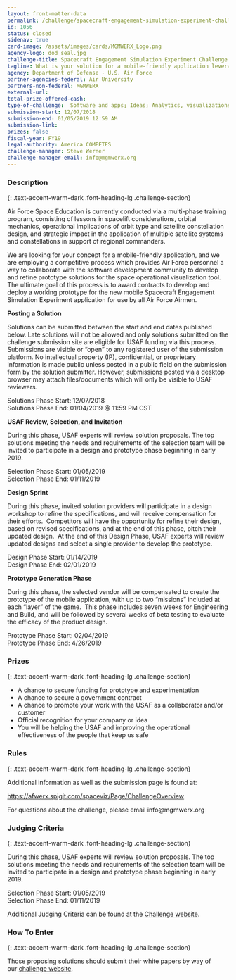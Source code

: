 ```yaml
---
layout: front-matter-data
permalink: /challenge/spacecraft-engagement-simulation-experiment-challenge/
id: 1056
status: closed
sidenav: true
card-image: /assets/images/cards/MGMWERX_Logo.png
agency-logo: dod_seal.jpg
challenge-title: Spacecraft Engagement Simulation Experiment Challenge
tagline: What is your solution for a mobile-friendly application leveraging simulations and gamification that can deliver a multi-phase training program, consisting of lessons in spacelift considerations, orbital mechanics, operational implications of orbit type and satellite constellation design?
agency: Department of Defense - U.S. Air Force
partner-agencies-federal: Air University
partners-non-federal: MGMWERX
external-url:
total-prize-offered-cash: 
type-of-challenge:  Software and apps; Ideas; Analytics, visualizations and algorithms; Scientific
submission-start: 12/07/2018
submission-end: 01/05/2019 12:59 AM
submission-link:  
prizes: false
fiscal-year: FY19
legal-authority: America COMPETES
challenge-manager: Steve Werner
challenge-manager-email: info@mgmwerx.org
---
```


<!-- Description start -->
### Description
{: .text-accent-warm-dark .font-heading-lg .challenge-section}

<p>Air Force Space Education is currently conducted via a multi-phase training program, consisting of lessons in spacelift considerations, orbital mechanics, operational implications of orbit type and satellite constellation design, and strategic impact in the application of multiple satellite systems and constellations in support of regional commanders.</p>
<p>We are looking for your concept for a mobile-friendly application, and we are employing a competitive process which provides Air Force personnel a way to collaborate with the software development community to develop and refine prototype solutions for the space operational visualization tool. The ultimate goal of this process is to award contracts to develop and deploy a working prototype for the new mobile Spacecraft Engagement Simulation Experiment application for use by all Air Force Airmen.</p>
<p><strong>Posting a Solution</strong></p>
<p>Solutions can be submitted between the start and end dates published below. Late solutions will not be allowed and only solutions submitted on the challenge submission site are eligible for USAF funding via this process. Submissions are visible or &ldquo;open&rdquo; to any registered user of the submission platform. No intellectual property (IP), confidential, or proprietary information is made public unless posted in a public field on the submission form by the solution submitter. However, submissions posted via a desktop browser may attach files/documents which will only be visible to USAF reviewers.</p>
<div>Solutions Phase Start: 12/07/2018</div>
<div>Solutions Phase End: 01/04/2019 @ 11:59 PM CST</div>
<p><strong>USAF Review, Selection, and Invitation</strong></p>
<p>During this phase, USAF experts will review solution proposals. The top solutions meeting the needs and requirements of the selection team will be invited to participate in a design and prototype phase beginning in early 2019.</p>
<div>Selection Phase Start: 01/05/2019</div>
<div>Selection Phase End: 01/11/2019</div>
<p><strong>Design Sprint</strong></p>
<p>During this phase, invited solution providers will participate in a design workshop to refine the specifications, and will receive compensation for their efforts.&nbsp; Competitors will have the opportunity for refine their design, based on revised specifications, and at the end of this phase, pitch their updated design.&nbsp; At the end of this Design Phase, USAF experts will review updated designs and select a single provider to develop the prototype.</p>
<div>Design Phase Start: 01/14/2019</div>
<div>Design Phase End: 02/01/2019</div>
<p><strong>Prototype Generation Phase</strong></p>
<p>During this phase, the selected vendor will be compensated to create the prototype of the mobile application, with up to two &ldquo;missions&rdquo; included at each &ldquo;layer&rdquo; of the game.&nbsp; This phase includes seven weeks for Engineering and Build, and will be followed by several weeks of beta testing to evaluate the efficacy of the product design.</p>
<div>Prototype Phase Start: 02/04/2019</div>
<div>Prototype Phase End: 4/26/2019</div>

<!-- Prizes start -->
### Prizes
{: .text-accent-warm-dark .font-heading-lg .challenge-section}

<ul>
<li>A chance to secure funding for prototype and experimentation</li>
<li>A chance to secure a government contract</li>
<li>A chance to promote your work with the USAF as a collaborator and/or customer</li>
<li>Official recognition for your company or idea</li>
<li>You will be helping the USAF and improving the operational effectiveness of the people that keep us safe</li>
</ul>

<!-- Rules start -->
### Rules 
{: .text-accent-warm-dark .font-heading-lg .challenge-section}

<p>Additional information as well as the submission page is found at:</p>
<p><a href="https://afwerx.spigit.com/spaceviz/Page/ChallengeOverview">https://afwerx.spigit.com/spaceviz/Page/ChallengeOverview</a></p>
<p>For questions about the challenge, please email info@mgmwerx.org</p>

<!-- Judging start -->
### Judging Criteria
{: .text-accent-warm-dark .font-heading-lg .challenge-section}

<p>During this phase, USAF experts will review solution proposals. The top solutions meeting the needs and requirements of the selection team will be invited to participate in a design and prototype phase beginning in early 2019.</p>
<div>Selection Phase Start: 01/05/2019</div>
<div>Selection Phase End: 01/11/2019</div>
<p>Additional Judging Criteria can be found at the <a href="https://afwerx.spigit.com/spaceviz/Page/ChallengeOverview">Challenge website</a>.</p>

<!--  How To Enter start -->
### How To Enter
{: .text-accent-warm-dark .font-heading-lg .challenge-section}

<p>Those proposing solutions should submit their white papers by way of our&nbsp;<a href="https://afwerx.spigit.com/spaceviz/Page/ChallengeOverview">challenge website</a>.</p>
